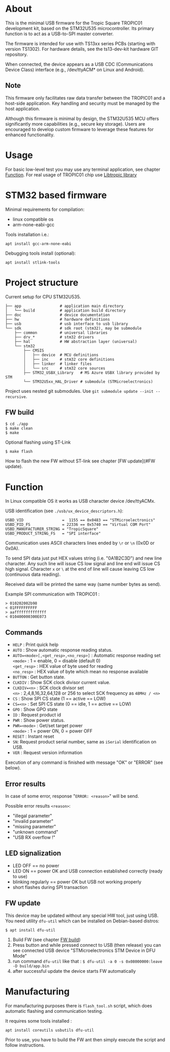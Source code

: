# About

This is the minimal USB firmware for the Tropic Square TROPIC01 development kit, based on the STM32U535 microcontroller.
Its primary function is to act as a USB-to-SPI master converter.

The firmware is intended for use with TS13xx series PCBs (starting with version TS1302).
For hardware details, see the ts13-dev-kit hardware GIT repository.

When connected, the device appears as a USB CDC (Communications Device Class) interface (e.g., /dev/ttyACM* on Linux and Android).

## Note

This firmware only facilitates raw data transfer between the TROPIC01 and a host-side application.
Key handling and security must be managed by the host application.

Although this firmware is minimal by design, the STM32U535 MCU offers significantly more capabilities (e.g., secure key storage).
Users are encouraged to develop custom firmware to leverage these features for enhanced functionality.


# Usage

For basic low-level test you may use any terminal application, see  chapter [Function](#Function).
For real usage of TROPIC01 chip use [Libtropic library](https://github.com/tropicsquare/libtropic-util)

# STM32 based firmware

Minimal requirements for compilation:

 * linux compatible os
 * arm-none-eabi-gcc

Tools installation i.e.:

```
apt install gcc-arm-none-eabi
```

Debugging tools install (optional):

```
apt install stlink-tools
```

# Project structure

Current setup for CPU STM32U535.

```
├── app                 # application main directory
│   └── build           # application build directory
├── doc                 # device documentation
├── hw                  # hardware definitions
├── usb                 # usb interface to usb library
└── sdk                 # sdk root (stm32), may be submodule
    ├── common          # universal libraries
    ├── drv_*           # stm32 drivers
    ├── hal             # HW abstraction layer (universal)
    └── stm32
        ├── CMSIS
        │   ├── device  # MCU definitions 
        │   ├── inc     # stm32 core definitions
        │   ├── linker  # linker files
        │   └── src     # stm32 core sources
        ├── STM32_USBX_Library   # MS Azure USBX library provided by STM
        └── STM32U5xx_HAL_Driver # submodule (STMicroelectronics)
```

Project uses nested git submodules. Use `git submodule update --init --recursive`.

## FW build

```
$ cd ./app
$ make clean
$ make
```

Optional flashing using ST-Link
```
$ make flash
```

How to flash the new FW without ST-link see chapter [FW update](#FW update).

# Function

In Linux compatible OS it works as USB character device /dev/ttyACMx. 

USB identification (see `./usb/ux_device_descriptors.h`):
```
USBD_VID                 =  1155 == 0x0483 == "STMicroelectronics"
USBD_PID_FS              = 22336 == 0x5740 == "Virtual COM Port"
USBD_MANUFACTURER_STRING = "TropicSquare"
USBD_PRODUCT_STRING_FS   = "SPI interface"
```

Communication uses ASCII characters lines ended by `\r` or `\n` (0x0D or 0x0A).

To send SPI data just put HEX values string (i.e. "0A1B2C3D") and new line character. 
Any such line will issue CS low signal and line end will issue CS high signal.
Character `x` or `\` at the end of line will cause leaving CS low (continuous data reading).

Received data will be printed the same way (same number bytes as send).

Example SPI communication with TROPIC01 :
```
> 010202002b98
< 01FFFFFFFFFF
> aaffffffffffffff
< 010400000300E073
```

## Commands

* `HELP` : Print quick help
* `AUTO` : Show automatic response reading status.
* `AUTO=<mode>[,<get_resp>,<no_resp>]` : Automatic response reading set \
    `<mode>` : 1 = enable, 0 = disable (default 0) \
    `<get_resp>` : HEX value of byte used for reading \
    `<no_resp>` : HEX value of byte which mean no response available
* `BUTTON` : Get button state.
* `CLKDIV` : Show SCK clock divisor current value.
* `CLKDIV=<n>` : SCK clock divisor set \
    `<n>` : 2,4,8,16,32,64,128 or 256 to select SCK frequency as `48MHz / <n>`
* `CS` : Show SPI CS state (1 == active == LOW) 
* `CS=<n>` : Set SPI CS state (0 == idle, 1 == active == LOW) 
* `GPO` : Show GPO state 
* `ID` : Request product id
* `PWR` : Show power status.
* `PWR=<mode>` : Get/set target power \
    `<mode>` : 1 = power ON, 0 = power OFF
* `RESET` : Instant reset
* `SN`: Request product serial number, same as `iSerial` identification on USB.
* `VER` : Request version information

Execution of any command is finished with message "OK" or "ERROR" (see below).

## Error results

In case of some error, response "`ERROR: <reason>`" will be send.

Possible error results `<reason>`:

* "illegal parameter"
* "invalid parameter"
* "missing parameter"
* "unknown command"
* "USB RX overflow !"

## LED signalization

 * LED OFF == no power
 * LED ON == power OK and USB connection established correctly (ready to use)
 * blinking regularly == power OK but USB not working properly
 * short flashes during SPI transaction

## FW update

This device may be updated without any special HW tool, just using USB. \
You need utility `dfu-util` which can be installed on Debian-based distros:
```
$ apt install dfu-util
```

1) Build FW (see chapter [FW build](#fw-build))
2) Press button and while pressed connect to USB (then release)
   you can see connected USB device "STMicroelectronics STM Device in DFU Mode"
3) run command `dfu-util` like that :
   `$ dfu-util -a 0 -s 0x08000000:leave -D build/app.bin`
4) after successful update the device starts FW automatically

# Manufacturing 

For manufacturing purposes there is `flash_tool.sh` script, which does 
automatic flashing and communication testing.

It requires some tools installed : 
```
apt install coreutils usbutils dfu-util
```

Prior to use, you have to build the FW ant then simply execute the script and follow instructions.
